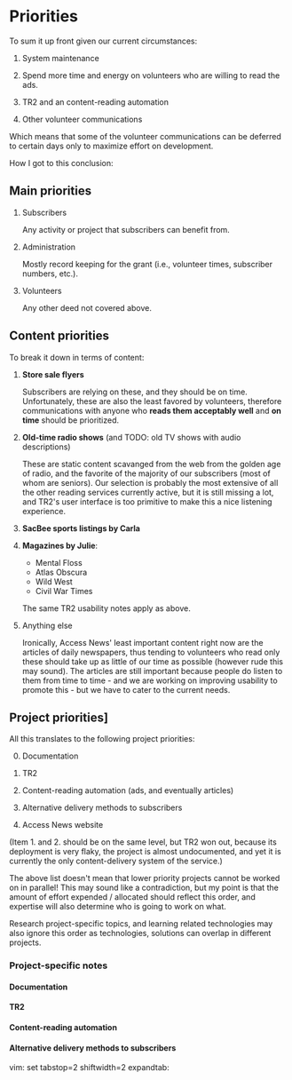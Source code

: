 # Priorities

To sum it up front given our current circumstances:

1. System maintenance

2. Spend more time and energy on volunteers who are willing to read the ads.

3. TR2 and an content-reading automation

4. Other volunteer communications

Which means that some of the volunteer communications can be deferred to certain days only to maximize effort on development.

How I got to this conclusion:

## Main priorities

1. Subscribers

   Any activity or project that subscribers can benefit from.

2. Administration

   Mostly record keeping for the grant (i.e., volunteer times, subscriber numbers, etc.).

3. Volunteers

   Any other deed not covered above.

## Content priorities

To break it down in terms of content:

1. **Store sale flyers**

   Subscribers are relying on these, and they should be on time. Unfortunately, these are also the least favored by volunteers, therefore communications with anyone who **reads them acceptably well** and **on time** should be prioritized.

2. **Old-time radio shows** (and TODO: old TV shows with audio descriptions)

   These are static content scavanged from the web from the golden age of radio, and the favorite of the majority of our subscribers (most of whom are seniors). Our selection is probably the most extensive of all the other reading services currently active, but it is still missing a lot, and TR2's user interface is too primitive to make this a nice listening experience.

3. **SacBee sports listings by Carla**

4. **Magazines by Julie**:

   + Mental Floss
   + Atlas Obscura
   + Wild West
   + Civil War Times

   The same TR2 usability notes apply as above.

5. Anything else

   Ironically, Access News' least important content right now are the articles of daily newspapers, thus tending to volunteers who read only these should take up as little of our time as possible (however rude this may sound). The articles are still important because people do listen to them from time to time - and we are working on improving usability to promote this - but we have to cater to the current needs.

## Project priorities]

All this translates to the following project priorities:

0. Documentation

1. TR2

2. Content-reading automation (ads, and eventually articles)

3. Alternative delivery methods to subscribers

4. Access News website

(Item 1. and 2. should be on the same level, but TR2 won out, because its deployment is very flaky, the project is almost undocumented, and yet it is currently the only content-delivery system of the service.)

The above list doesn't mean that lower priority projects cannot be worked on in parallel! This may sound like a contradiction, but my point is that the amount of effort expended / allocated should reflect this order, and expertise will also determine who is going to work on what.

Research project-specific topics, and learning related technologies may also ignore this order as technologies, solutions can overlap in different projects.

### Project-specific notes

#### Documentation

#### TR2

#### Content-reading automation

#### Alternative delivery methods to subscribers

vim: set tabstop=2 shiftwidth=2 expandtab:
